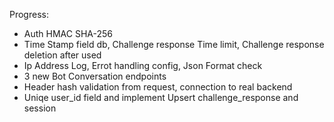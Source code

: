 Progress:
- Auth HMAC SHA-256
- Time Stamp field db, Challenge response Time limit, Challenge response deletion after used
- Ip Address Log, Errot handling config, Json Format check
- 3 new Bot Conversation endpoints
- Header hash validation from request, connection to real backend
- Uniqe user_id field and implement Upsert challenge_response and session